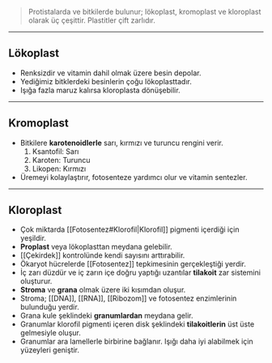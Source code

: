 >Protistalarda ve bitkilerde bulunur; lökoplast, kromoplast ve kloroplast olarak üç çeşittir. Plastitler çift zarlıdır.

___
## Lökoplast
- Renksizdir ve vitamin dahil olmak üzere besin depolar.
- Yediğimiz bitklerdeki besinlerin çoğu lökoplasttadır.
- Işığa fazla maruz kalırsa kloroplasta dönüşebilir.

___
## Kromoplast
- Bitkilere **karotenoidlerle** sarı, kırmızı ve turuncu rengini verir.
	1. Ksantofil: Sarı
	2. Karoten: Turuncu
	3. Likopen: Kırmızı
- Üremeyi kolaylaştırır, fotosenteze yardımcı olur ve vitamin sentezler. 

___
## Kloroplast
- Çok miktarda [[Fotosentez#Klorofil|Klorofil]] pigmenti içerdiği için yeşildir.
- **Proplast** veya lökoplasttan meydana gelebilir.
- [[Çekirdek]] kontrolünde kendi sayısını arttırabilir.
- Ökaryot hücrelerde [[Fotosentez]] tepkimesinin gerçekleştiği yerdir.
- İç zarı düzdür ve iç zarın içe doğru yaptığı uzantılar **tilakoit** zar sistemini oluşturur.
- **Stroma** ve **grana** olmak üzere iki kısımdan oluşur.
- Stroma; [[DNA]], [[RNA]], [[Ribozom]] ve fotosentez enzimlerinin bulunduğu yerdir.
- Grana kule şeklindeki **granumlardan** meydana gelir.
- Granumlar klorofil pigmenti içeren disk şeklindeki **tilakoitlerin** üst üste gelmesiyle oluşur.
- Granumlar ara lamellerle birbirine bağlanır. Işığı daha iyi alabilmek için yüzeyleri geniştir.